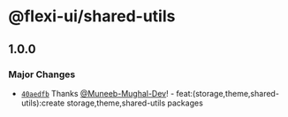 # @flexi-ui/shared-utils

## 1.0.0

### Major Changes

- [`40aedfb`](https://github.com/flexi-ui/flexi-ui/commit/40aedfb3821741bb53a4bc22cb67af946378cbc0) Thanks [@Muneeb-Mughal-Dev](https://github.com/Muneeb-Mughal-Dev)! - feat:(storage,theme,shared-utils):create storage,theme,shared-utils packages
